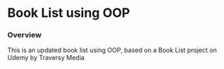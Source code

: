 # Book List using OOP

### Overview
This is an updated book list using OOP, based on a Book List project on Udemy by Traversy Media


